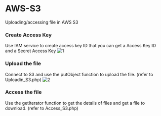 # AWS-S3
Uploading/accessing file in AWS S3

### Create Access Key
Use IAM service to create access key ID that you can get a Access Key ID and a Secret Access Key
![1](https://cloud.githubusercontent.com/assets/18390700/26487487/4dd221ca-4232-11e7-8d3e-9b30c2d544a2.png)

### Upload the file
Connect to S3 and use the putObject function to upload the file. (refer to Uploadin_S3.php) 
![2](https://cloud.githubusercontent.com/assets/18390700/26489395/ca853b38-4239-11e7-9866-8ee7521ae761.png)

### Access the file
Use the getIterator function to get the details of files and get a file to download. (refer to Access_S3.php)
